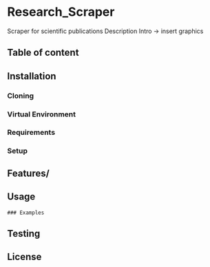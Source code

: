 # Research_Scraper
Scraper for scientific publications
Description
Intro -> insert graphics

## Table of content

## Installation
### Cloning
### Virtual Environment
### Requirements
### Setup

## Features/

## Usage
    ### Examples

## Testing

## License

